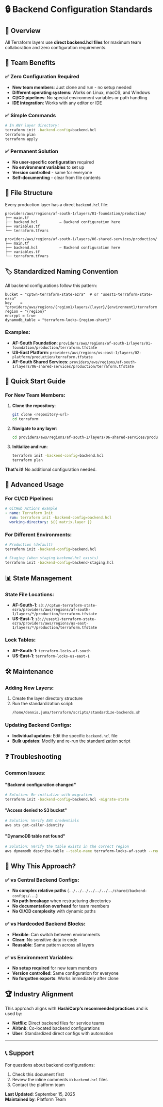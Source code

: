 # 🔒 Backend Configuration Standards

## 🎯 Overview

All Terraform layers use **direct backend.hcl files** for maximum team collaboration and zero configuration requirements.

## 👥 Team Benefits

### ✅ **Zero Configuration Required**
- **New team members**: Just clone and run - no setup needed
- **Different operating systems**: Works on Linux, macOS, and Windows  
- **CI/CD pipelines**: No special environment variables or path handling
- **IDE integration**: Works with any editor or IDE

### ✅ **Simple Commands**
```bash
# In ANY layer directory:
terraform init -backend-config=backend.hcl
terraform plan
terraform apply
```

### ✅ **Permanent Solution**
- **No user-specific configuration** required
- **No environment variables** to set up
- **Version controlled** - same for everyone
- **Self-documenting** - clear from file contents

## 📂 File Structure

Every production layer has a direct `backend.hcl` file:

```
providers/aws/regions/af-south-1/layers/01-foundation/production/
├── main.tf
├── backend.hcl          ← Backend configuration here
├── variables.tf
└── terraform.tfvars

providers/aws/regions/af-south-1/layers/06-shared-services/production/
├── main.tf
├── backend.hcl          ← Backend configuration here  
├── variables.tf
└── terraform.tfvars
```

## 🏷️ Standardized Naming Convention

All backend configurations follow this pattern:

```hcl
bucket = "cptwn-terraform-state-ezra"  # or "usest1-terraform-state-ezra"
key    = "providers/aws/regions/{region}/layers/{layer}/{environment}/terraform.tfstate"
region = "{region}"
encrypt = true
dynamodb_table = "terraform-locks-{region-short}"
```

### Examples:
- **AF-South Foundation**: `providers/aws/regions/af-south-1/layers/01-foundation/production/terraform.tfstate`
- **US-East Platform**: `providers/aws/regions/us-east-1/layers/02-platform/production/terraform.tfstate`
- **AF-South Shared Services**: `providers/aws/regions/af-south-1/layers/06-shared-services/production/terraform.tfstate`

## 🚀 Quick Start Guide

### For New Team Members:

1. **Clone the repository**:
   ```bash
   git clone <repository-url>
   cd terraform
   ```

2. **Navigate to any layer**:
   ```bash
   cd providers/aws/regions/af-south-1/layers/06-shared-services/production
   ```

3. **Initialize and run**:
   ```bash
   terraform init -backend-config=backend.hcl
   terraform plan
   ```

**That's it!** No additional configuration needed.

## 🔧 Advanced Usage

### For CI/CD Pipelines:
```yaml
# GitHub Actions example
- name: Terraform Init
  run: terraform init -backend-config=backend.hcl
  working-directory: ${{ matrix.layer }}
```

### For Different Environments:
```bash
# Production (default)
terraform init -backend-config=backend.hcl

# Staging (when staging backend.hcl exists)
terraform init -backend-config=backend-staging.hcl
```

## 📊 State Management

### State File Locations:
- **AF-South-1**: `s3://cptwn-terraform-state-ezra/providers/aws/regions/af-south-1/layers/*/production/terraform.tfstate`
- **US-East-1**: `s3://usest1-terraform-state-ezra/providers/aws/regions/us-east-1/layers/*/production/terraform.tfstate`

### Lock Tables:
- **AF-South-1**: `terraform-locks-af-south`
- **US-East-1**: `terraform-locks-us-east-1`

## 🛠️ Maintenance

### Adding New Layers:
1. Create the layer directory structure
2. Run the standardization script:
   ```bash
   /home/dennis.juma/terraform/scripts/standardize-backends.sh
   ```

### Updating Backend Configs:
- **Individual updates**: Edit the specific `backend.hcl` file
- **Bulk updates**: Modify and re-run the standardization script

## ❓ Troubleshooting

### Common Issues:

#### "Backend configuration changed"
```bash
# Solution: Re-initialize with migration
terraform init -backend-config=backend.hcl -migrate-state
```

#### "Access denied to S3 bucket"
```bash
# Solution: Verify AWS credentials
aws sts get-caller-identity
```

#### "DynamoDB table not found"
```bash
# Solution: Verify the table exists in the correct region
aws dynamodb describe-table --table-name terraform-locks-af-south --region af-south-1
```

## 🎯 Why This Approach?

### ✅ **vs Central Backend Configs**:
- **No complex relative paths** (`../../../../../../../shared/backend-configs/...`)
- **No path breakage** when restructuring directories
- **No documentation overhead** for team members
- **No CI/CD complexity** with dynamic paths

### ✅ **vs Hardcoded Backend Blocks**:
- **Flexible**: Can switch between environments
- **Clean**: No sensitive data in code
- **Reusable**: Same pattern across all layers

### ✅ **vs Environment Variables**:
- **No setup required** for new team members
- **Version controlled**: Same configuration for everyone
- **No forgotten exports**: Works immediately after clone

## 🏆 Industry Alignment

This approach aligns with **HashiCorp's recommended practices** and is used by:
- **Netflix**: Direct backend files for service teams
- **Airbnb**: Co-located backend configurations  
- **Uber**: Standardized direct configs with automation

---

## 📞 Support

For questions about backend configurations:
1. Check this document first
2. Review the inline comments in `backend.hcl` files
3. Contact the platform team

**Last Updated**: September 15, 2025  
**Maintained by**: Platform Team
